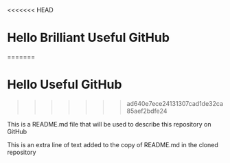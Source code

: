 <<<<<<< HEAD
# Hello Brilliant Useful GitHub
=======
# Hello Useful GitHub
>>>>>>> ad640e7ece24131307cad1de32ca85aef2bdfe24

This is a README.md file that will be used to describe this
repository on GitHub

This is an extra line of text added to the copy
of README.md in the cloned repository
